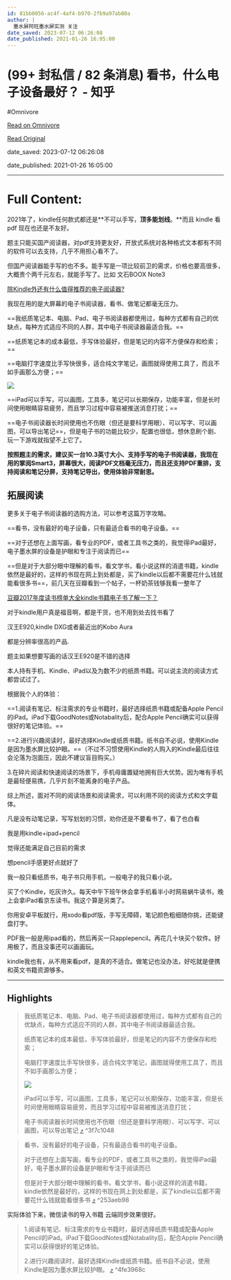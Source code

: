 ```yaml
---
id: 81bb0056-ac4f-4af4-b970-2fb9a97ab80a
author: |
  墨水屏阿旺​墨水屏实测​ 关注
date_saved: 2023-07-12 06:26:08
date_published: 2021-01-26 16:05:00
---
```


# (99+ 封私信 / 82 条消息) 看书，什么电子设备最好？ - 知乎
#Omnivore

[Read on Omnivore](https://omnivore.app/me/99-82-18949a30671)

[Read Original](https://www.zhihu.com/question/20996403)

date_saved: 2023-07-12 06:26:08

date_published: 2021-01-26 16:05:00

--- 

# Full Content: 

2021年了，kindle任何款式都还是**不可以手写，**顶多能划线**。**而且 kindle 看 pdf 现在也还是不友好。

题主只能买国产阅读器，对pdf支持更友好，开放式系统对各种格式文本都有不同的软件可以去支持，几乎不用担心看不了。

但国产阅读器能手写的也不多。能手写是一项比较前卫的需求，价格也要高很多，大概贵个两千元左右，就能手写了。比如 文石BOOX Note3 

[除Kindle外还有什么值得推荐的电子阅读器?](https://zhuanlan.zhihu.com/p/337959257)

我现在用的是大屏幕的电子书阅读器，看书、做笔记都毫无压力。

==我纸质笔记本、电脑、Pad、电子书阅读器都使用过，每种方式都有自己的优缺点，每种方式适应不同的人群，其中电子书阅读器最适合我。==

==纸质笔记本的成本最低，手写体验最好，但是笔记的内容不方便保存和检索；==

==电脑打字速度比手写快很多，适合纯文字笔记，画图就得使用工具了，而且不如手画那么方便；==

![](https://proxy-prod.omnivore-image-cache.app/720x405,sWKqr29TXFQc61zAmXkvD90k105UGhSyNExfIWj1J_Q8/https://pica.zhimg.com/50/v2-c9abd62cc16c6255a9f047df54b838f3_720w.jpg?source=1940ef5c)

==iPad可以手写，可以画图，工具多，笔记可以长期保存，功能丰富，但是长时间使用眼睛容易疲劳，而且学习过程中容易被推送消息打扰；==

==电子书阅读器长时间使用也不伤眼（但还是要科学用眼）、可以写字、可以画图，可以导出笔记==，但是电子书的功能比较少，配置也很低，想休息刷个剧、玩一下游戏就指望不上它了。

**按照题主的需求，建议买一台10.3英寸大小、支持手写的电子书阅读器，我现在用的掌阅Smart3，屏幕很大，阅读PDF文档毫无压力，而且还支持PDF重排，支持阅读和笔记分屏，支持笔记导出，使用体验非常耐思。**

## 拓展阅读

更多关于电子书阅读器的选购方法，可以参考这篇万字攻略。

==看书，没有最好的电子设备，只有最适合看书的电子设备。==

==对于还想在上面写画，看专业的PDF，或者工具书之类的，我觉得iPad最好，电子墨水屏的设备是护眼和专注于阅读而已==

==但是对于大部分眼中理解的看书，看文学书，看小说这样的消遣书籍，kindle依然是最好的，这样的书现在网上到处都是，买了kindle以后都不需要花什么钱就能看很多书==，前几天在豆瓣看到一个帖子，一杯奶茶钱够我看一整年了

[豆瓣2017年度读书榜单大全kindle书籍电子书了解一下？](https://link.zhihu.com/?target=https%3A//www.douban.com/group/topic/117603110/)

对于kindle用户真是福音啊，都是干货，也不用到处去找书看了

汉王E920,kindle DXG或者最近出的Kobo Aura

都是分辨率很高的产品.

题主如果想要写画的话汉王E920是不错的选择

本人持有手机、Kindle、iPad以及为数不少的纸质书籍。可以说主流的阅读方式都尝试过了。

根据我个人的体验：

==1.阅读有笔记、标注需求的专业书籍时，最好选择纸质书籍或配备Apple Pencil的iPad。iPad下载GoodNotes或Notabality后，配合Apple Pencil确实可以获得很好的笔记体验。==

==2.进行兴趣阅读时，最好选择Kindle或纸质书籍。纸书自不必说，使用Kindle是因为墨水屏比较护眼。==（不过不习惯使用Kindle的人购入的Kindle最后往往会沦落为泡面压，因此不建议盲目购买。）

3.在碎片阅读和快速阅读的场景下，手机毋庸置疑地拥有巨大优势。因为唯有手机是最轻便易携，几乎片刻不能离身的电子产品。

综上所述，面对不同的阅读场景和阅读需求，可以利用不同的阅读方式和文字载体。

凡是没有动笔记录，写写划划的习惯，劝你还是不要看书了，看了也白看

我是用kindle+ipad+pencil

觉得还能满足自己目前的需求

想pencil手感更好点就好了

我一般只看纸质书，电子书只用手机，一般电子的我只看小说。

买了个Kindle，吃灰许久。每天中午下班午休会拿手机看半小时网易蜗牛读书，晚上会拿iPad看京东读书。我这个算是另类了。

你用安卓平板就行，用xodo看pdf版，手写无障碍，笔记颜色粗细随你挑，还能键盘打字。

PDF我一般是用ipad看的，然后再买一只applepencil。再花几十块买个软件。好用极了，而且没事还可以画画玩。

kindle我也有，从不用来看pdf，是真的不适合。做笔记也没办法，好吃就是便携和英文书籍资源够多。

---

## Highlights

> 我纸质笔记本、电脑、Pad、电子书阅读器都使用过，每种方式都有自己的优缺点，每种方式适应不同的人群，其中电子书阅读器最适合我。
> 
> 纸质笔记本的成本最低，手写体验最好，但是笔记的内容不方便保存和检索；
> 
> 电脑打字速度比手写快很多，适合纯文字笔记，画图就得使用工具了，而且不如手画那么方便；
> 
> ![](https://proxy-prod.omnivore-image-cache.app/720x405,sWKqr29TXFQc61zAmXkvD90k105UGhSyNExfIWj1J_Q8/https://pica.zhimg.com/50/v2-c9abd62cc16c6255a9f047df54b838f3_720w.jpg?source=1940ef5c)
> 
> iPad可以手写，可以画图，工具多，笔记可以长期保存，功能丰富，但是长时间使用眼睛容易疲劳，而且学习过程中容易被推送消息打扰；
> 
> 电子书阅读器长时间使用也不伤眼（但还是要科学用眼）、可以写字、可以画图，可以导出笔记 [⤴️](https://omnivore.app/me/99-82-18949a30671#3f7c1048-6ccd-4d75-94e6-a81ce1d4397e)  ^3f7c1048

> 看书，没有最好的电子设备，只有最适合看书的电子设备。
> 
> 对于还想在上面写画，看专业的PDF，或者工具书之类的，我觉得iPad最好，电子墨水屏的设备是护眼和专注于阅读而已
> 
> 但是对于大部分眼中理解的看书，看文学书，看小说这样的消遣书籍，kindle依然是最好的，这样的书现在网上到处都是，买了kindle以后都不需要花什么钱就能看很多书 [⤴️](https://omnivore.app/me/99-82-18949a30671#253aeb98-5d3c-45ca-b7eb-143a771f2c11)  ^253aeb98

实际体验下来，微信读书的导入书籍 云端同步效果很好。

> 1.阅读有笔记、标注需求的专业书籍时，最好选择纸质书籍或配备Apple Pencil的iPad。iPad下载GoodNotes或Notabality后，配合Apple Pencil确实可以获得很好的笔记体验。
> 
> 2.进行兴趣阅读时，最好选择Kindle或纸质书籍。纸书自不必说，使用Kindle是因为墨水屏比较护眼。 [⤴️](https://omnivore.app/me/99-82-18949a30671#4fe3968c-aa31-48cb-b243-5ba0cf9209cc)  ^4fe3968c

